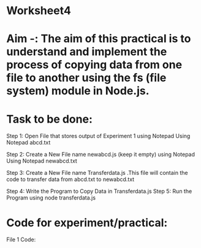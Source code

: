 # Worksheet4

# Aim -: The aim of this practical is to understand and implement the process of copying data from one file to another using the fs (file system) module in Node.js.

# Task to be done:

Step 1: Open File that stores output of Experiment 1 using Notepad Using Notepad abcd.txt

Step 2: Create a New File name newabcd.js (keep it empty) using Notepad Using Notepad newabcd.txt

Step 3: Create a New File name Transferdata.js .This file will contain the code to transfer data from abcd.txt to newabcd.txt

Step 4: Write the Program to Copy Data in Transferdata.js Step 5: Run the Program using node transferdata.js


# Code for experiment/practical:

File 1 Code:
